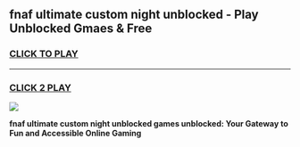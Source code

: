 
## fnaf ultimate custom night unblocked - Play Unblocked Gmaes & Free
<h3>
<a href="https://news.freeplayer.one?title=fnaf_ultimate_custom_night_unblocked&ref=16F">CLICK TO PLAY</a></h3>
<hr>

<h3>
<a href="https://news.freeplayer.one?title=fnaf_ultimate_custom_night_unblocked&ref=16F">CLICK 2 PLAY</a>
  
</h3>

<a href="https://news.freeplayer.one?title=fnaf_ultimate_custom_night_unblocked&ref=16F/"><img src="https://clearcache.store/games.png"></a>


**fnaf ultimate custom night unblocked games unblocked: Your Gateway to Fun and Accessible Online Gaming**

